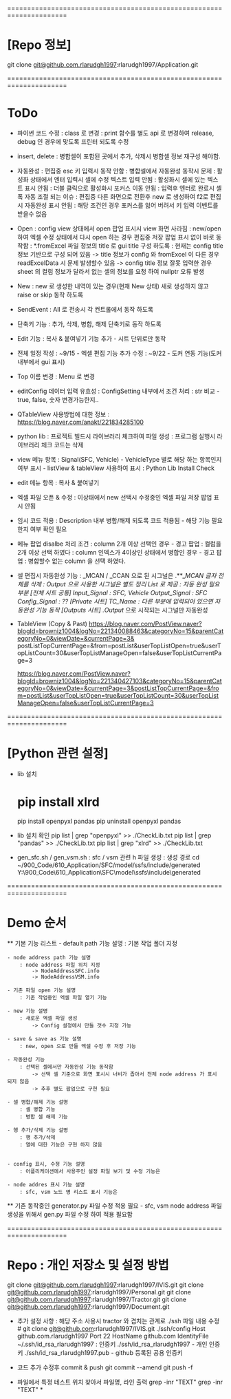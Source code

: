=====================================================================
# [Repo 정보]
git clone git@github.com.rlarudgh1997:rlarudgh1997/Application.git

=====================================================================
# ToDo
- 파이썬 코드 수정
	: class 로 변경
	: print 함수를 별도 api 로 변경하여 release, debug 인 경우에 맞도록 프린터 되도록 수정

- insert, delete
	: 병합셀이 포함된 곳에서 추가, 삭제시 병합셀 정보 재구성 해야함.


- 자동완성
	: 편집중 esc 키 입력시 동작 안함
	: 병합셀에서 자동완성 동작시 문제
	: 활성화 상태에서 엔터 입력시 셀에 수정 텍스트 입력 안됨
	: 활성화시 셀에 있는 텍스트 표시 안됨
	: 더블 클릭으로 활성화시 포커스 이동 안됨
	: 입력후 엔터로 완료시 셀 폭 자동 조절 되는 이슈
	: 편집중 다른 화면으로 전환후 new 로 생성하여 f2로 편집시 자동완성 표시 안됨
		: 해당 조건인 경우 포커스를 잃어 버려서 키 입력 이벤트를 받을수 없음


- Open
	: config view 상태에서 open 팝업 표시시 view 화면 사라짐
	: new/open 하여 엑셀 수정 상태에서 다시 open 하는 경우 편집중 저장 팝업 표시 없이 바로 동작함
	: *.fromExcel 파일 정보의 title 로 gui title 구성 하도록
		: 현재는 config title 정보 기반으로 구성 되어 있음
			-> title 정보가 config 와 fromExcel 이 다른 경우 readExcelData 시 문제 발생할수 있음
			-> config title 정보 잘못 입력한 경우 sheet 의 컬럼 정보가 달라서 없는 셀의 정보를 요청 하여 nullptr 오류 발생

- New
	: new 로 생성한 내역이 있는 경우(현재 New 상태) 새로 생성하지 않고 raise or skip 동작 하도록


- SendEvent
	: All 로 전송시 각 컨트롤에서 동작 하도록


- 단축키 기능
	: 추가, 삭제, 병합, 해제 단축키로 동작 하도록

- Edit 기능
	: 복사 & 붙여넣기 기능 추가 - 시트 단위로만 동작

- 전체 일정 작성
	: ~9/15 - 엑셀 편집 기능 추가 수정
	: ~9/22 - 도커 연동 기능(도커 내부에서 gui 표시)


- Top 이름 변경
	: Menu 로 변경



- editConfig 데이터 입력 유효성
	: ConfigSetting 내부에서 조건 처리
		: str 비교 - true, false, 숫자 변경가능한지..



- QTableView 사용방법에 대한 정보
	: https://blog.naver.com/anakt/221834285100

- python lib
	: 프로젝트 빌드시 라이브러리 체크하여 파일 생성
	: 프로그램 실행시 라이브러리 체크 코드는 삭제

- view 메뉴 항목
	: Signal(SFC, Vehicle)
		- VehicleType 별로 해당 하는 항목인지 여부 표시
		- listView & tableView 사용하여 표시
	: Python Lib Install Check


- edit 메뉴 항목
	: 복사 & 붙여넣기


- 엑셀 파일 오픈 & 수정
	: 이상태에서 new 선택시 수정중인 엑셀 파일 저장 팝업 표시 안됨


- 임시 코드 적용
	: Description 내부 병합/해제 되도록 코드 적용됨
		- 해당 기능 필요한지 여부 확인 필요


- 메뉴 팝업 disalbe 처리 조건
	: column 2개 이상 선택인 경우
		- 경고 팝업 : 컬럼을 2개 이상 선택 하였다
	: column 인덱스가 4이상인 상태에서 병합인 경우
		- 경고 팝업 : 병합할수 없는 column 을 선택 하였다.


- 셀 편집시 자동완성 기능
	: _MCAN / _CCAN 으로 된 시그널은 .**__MCAN 글자 전체를 삭제
	: Output 으로 사용한 시그널은 별도 정리 List 로 제공
	: 자동 완성 필요 부분
		[전체 시트 공통]
			Input_Signal : SFC, Vehicle
			Output_Signal : SFC
			Config_Signal : ??
		[Private 시트]
			TC_Name : 다른 부분에 입력되어 있으면 자동완성 기능 동작
		[Outputs 시트]
			.Output_ 으로 시작되는 시그널만 자동완성

- TableView (Copy & Past)
	https://blog.naver.com/PostView.naver?blogId=browniz1004&logNo=221340088463&categoryNo=15&parentCategoryNo=0&viewDate=&currentPage=3&	postListTopCurrentPage=&from=postList&userTopListOpen=true&userTopListCount=30&userTopListManageOpen=false&userTopListCurrentPage=3

	https://blog.naver.com/PostView.naver?blogId=browniz1004&logNo=221340427103&categoryNo=15&parentCategoryNo=0&viewDate=&currentPage=3&postListTopCurrentPage=&from=postList&userTopListOpen=true&userTopListCount=30&userTopListManageOpen=false&userTopListCurrentPage=3



=====================================================================
# [Python 관련 설정]
- lib 설치
	# pip install xlrd
	pip install openpyxl pandas
	pip uninstall openpyxl pandas

- lib 설치 확인
	pip list | grep "openpyxl" >> ./CheckLib.txt
	pip list | grep "pandas" >> ./CheckLib.txt
	pip list | grep "xlrd" >> ./CheckLib.txt

- gen_sfc.sh / gen_vsm.sh
	: sfc / vsm 관련 h 파일 생성
	: 생성 경로
cd ~/900_Code/610_Application/SFC/model/ssfs/include/generated
Y:\900_Code\610_Application\SFC\model\ssfs\include\generated







=====================================================================
# Demo 순서
** 기본 기능 리스트
	- default path 기능 설명
		: 기본 작업 폴더 지정

	- node address path 기능 설명
		: node address 파일 위치 지정
			-> NodeAddressSFC.info
			-> NodeAddressVSM.info

	- 기존 파일 open 기능 설명
		: 기존 작업중인 엑셀 파일 열기 기능

	- new 기능 설명
		: 새로운 엑셀 파일 생성
			-> Config 설정에서 만들 갯수 지정 가능

	- save & save as 기능 설명
		: new, open 으로 만들 엑셀 수정 후 저장 기능

	- 자동완성 기능
		: 선택된 셀에서만 자동완성 기능 동작함
			-> 선택 셀 기준으로 화면 표시시 너비가 좁아서 전체 node address 가 표시 되지 않음
			-> 추후 별도 팝업으로 구현 필요

	- 셀 병합/해제 기능 설명
		: 셀 병합 기능
		: 병합 셀 해제 기능

	- 행 추가/삭제 기능 설명
		: 행 추가/삭제
		: 열에 대한 기능은 구현 하지 않음


	- config 표시, 수정 기능 설명
		: 어플리케이션에서 사용주인 설정 파일 보기 및 수정 기능은

	- node addres 표시 기능 설명
		: sfc, vsm 노드 명 리스트 표시 기능은


** 기존 동작중인 generator.py 파일 수정 적용 필요
	- sfc, vsm node address 파일 생성을 위해서 gen.py 파일 수정 하여 적용 필요함

























=====================================================================
# Repo : 개인 저장소 및 설정 방법
git clone git@github.com.rlarudgh1997:rlarudgh1997/IVIS.git
git clone git@github.com.rlarudgh1997:rlarudgh1997/Personal.git
git clone git@github.com.rlarudgh1997:rlarudgh1997/Tractor.git
git clone git@github.com.rlarudgh1997:rlarudgh1997/Document.git


- 추가 설정 사항
	: 해당 주소 사용시 tractor 와 겹치는 관계로 ./ssh 파일 내용 수정
		# git clone git@github.com:rlarudgh1997/IVIS.git
		./ssh/config
			Host github.com.rlarudgh1997
			Port 22
			HostName github.com
			IdentityFile ~/.ssh/id_rsa_rlarudgh1997
	: 인증키
		./ssh/id_rsa_rlarudgh1997
			- 개인 인증키
		./ssh/id_rsa_rlarudgh1997.pub
			- github 등록된 공용 인증키


- 코드 추가 수정후 commit & push
	git commit --amend
	git push -f


- 파일에서 특정 테스트 위치 찾아서 파일명, 라인 출력
	grep -inr "TEXT"
	grep -inr "TEXT" *
